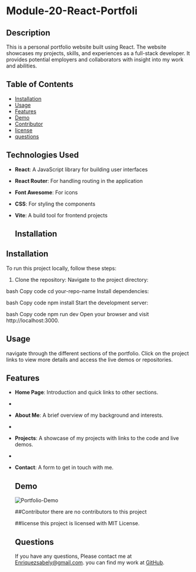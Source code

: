 # Module-20-React-Portfoli

  ## Description 
 This is a personal portfolio website built using React. The website showcases my projects, skills, and experiences as a full-stack developer. It provides potential employers and collaborators with insight into my work and abilities.

  ## Table of Contents
  - [Installation](#Installation)
  - [Usage](#Usage)
  - [Features](#Features)
  - [Demo](#Demo)
  - [Contributor](#Contributor)
  - [license](#license)
  - [questions](#questions)

## Technologies Used

- **React**: A JavaScript library for building user interfaces
- **React Router**: For handling routing in the application
- **Font Awesome**: For icons
- **CSS**: For styling the components
- **Vite**: A build tool for frontend projects
  
  ## Installation
## Installation
To run this project locally, follow these steps:
1. Clone the repository:
Navigate to the project directory:

bash
Copy code
cd your-repo-name
Install dependencies:

bash
Copy code
npm install
Start the development server:

bash
Copy code
npm run dev
Open your browser and visit http://localhost:3000.

  ## Usage
  navigate through the different sections of the portfolio. Click on the project links to view more details and access the live demos or repositories.

  ## Features
- **Home Page**: Introduction and quick links to other sections.
- 
- **About Me**: A brief overview of my background and interests.
- 
- **Projects**: A showcase of my projects with links to the code and live demos.
- 
- **Contact**: A form to get in touch with me.

  ## Demo
  ![Portfolio-Demo](https://github.com/user-attachments/assets/6fe973f2-3359-47f7-955f-c87429337e11)


  ##Contributor
  there are no contributors to this project

  ##license
  this project is licensed with MIT License.

  ## Questions 
  If you have any questions, Please contact me at Enriquezsabely@gmail.com.
  you can find my work at [GitHub](http://github.com/sabenri).

